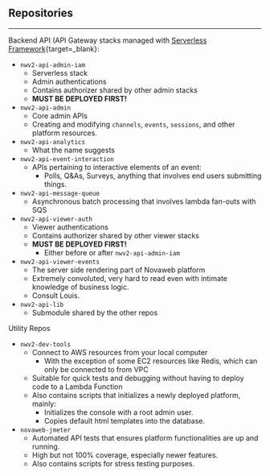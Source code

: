 ## Repositories

---

Backend API (API Gateway stacks managed with [Serverless Framework](https://www.serverless.com/framework/docs){target=_blank}:

- `nwv2-api-admin-iam`
    - Serverless stack
    - Admin authentications
    - Contains authorizer shared by other admin stacks
    - **MUST BE DEPLOYED FIRST!**
- `nwv2-api-admin`
    - Core admin APIs
    - Creating and modifying `channels`, `events`, `sessions`, and other platform resources.
- `nwv2-api-analytics`
    - What the name suggests
- `nwv2-api-event-interaction`
    - APIs pertaining to interactive elements of an event:
        - Polls, Q&As, Surveys, anything that involves end users submitting things. 
- `nwv2-api-message-queue`
    - Asynchronous batch processing that involves lambda fan-outs with SQS
- `nwv2-api-viewer-auth`
    - Viewer authentications
    - Contains authorizer shared by other viewer stacks
    - **MUST BE DEPLOYED FIRST!**
        - Either before or after `nwv2-api-admin-iam` 
- `nwv2-api-viewer-events`
    - The server side rendering part of Novaweb platform
    - Extremely convoluted, very hard to read even with intimate knowledge of business logic.
    - Consult Louis.
- `nwv2-api-lib`
    - Submodule shared by the other repos

Utility Repos

- `nwv2-dev-tools`
    - Connect to AWS resources from your local computer
        - With the exception of some EC2 resources like Redis, which can only be connected to from VPC
    - Suitable for quick tests and debugging without having to deploy code to a Lambda Function
    - Also contains scripts that initializes a newly deployed platform, mainly:
        - Initializes the console with a root admin user.
        - Copies default html templates into the database.
- `novaweb-jmeter`
    - Automated API tests that ensures platform functionalities are up and running.
    - High but not 100% coverage, especially newer features.
    - Also contains scripts for stress testing purposes.
